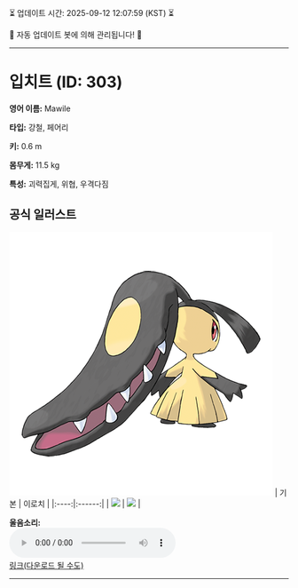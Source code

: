 
⏳ 업데이트 시간: 2025-09-12 12:07:59 (KST) ⏳

🤖 자동 업데이트 봇에 의해 관리됩니다! 🤖

---

# 입치트 (ID: 303)
**영어 이름:** Mawile

**타입:** 강철, 페어리

**키:** 0.6 m

**몸무게:** 11.5 kg

**특성:** 괴력집게, 위협, 우격다짐

## 공식 일러스트
![](https://raw.githubusercontent.com/PokeAPI/sprites/master/sprites/pokemon/other/official-artwork/303.png)
| 기본 | 이로치 |
|:----:|:------:|
| <img src="http://play.pokemonshowdown.com/sprites/ani/mawile.gif" width="200"> | <img src="http://play.pokemonshowdown.com/sprites/ani-shiny/mawile.gif" width="200"> |

**울음소리:**<br><audio controls src="https://raw.githubusercontent.com/PokeAPI/cries/main/cries/pokemon/latest/303.ogg"></audio><br> [링크(다운로드 될 수도)](https://raw.githubusercontent.com/PokeAPI/cries/main/cries/pokemon/latest/303.ogg)


---
